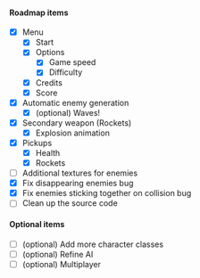#### Roadmap items
* [x] Menu
    - [x] Start
    - [x] Options
        - [x] Game speed
        - [x] Difficulty
    - [x] Credits
    - [x] Score
* [x] Automatic enemy generation
    - [x] (optional) Waves!
* [x] Secondary weapon (Rockets)
    - [x] Explosion animation
* [x] Pickups
    * [x] Health
    * [x] Rockets
* [ ] Additional textures for enemies
* [x] Fix disappearing enemies bug
* [x] Fix enemies sticking together on collision bug
* [ ] Clean up the source code

#### Optional items
* [ ] (optional) Add more character classes
* [ ] (optional) Refine AI
* [ ] (optional) Multiplayer
